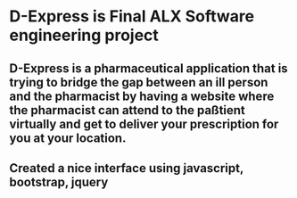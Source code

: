 # D-Express is Final ALX Software engineering project

## D-Express is a pharmaceutical application that is trying to bridge the gap between an ill person and the pharmacist by having a website where the pharmacist can attend to the paßtient virtually and get to deliver your prescription for you at your location.

## Created a nice interface using javascript, bootstrap, jquery
